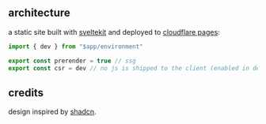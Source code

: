 ## architecture

a static site built with [sveltekit](https://kit.svelte.dev) and deployed to [cloudflare pages](https://pages.cloudflare.com):

```typescript src/routes/%2Blayout.ts
import { dev } from "$app/environment"

export const prerender = true // ssg
export const csr = dev // no js is shipped to the client (enabled in dev for hmr)
```

## credits

design inspired by [shadcn](https://shadcn.com).
